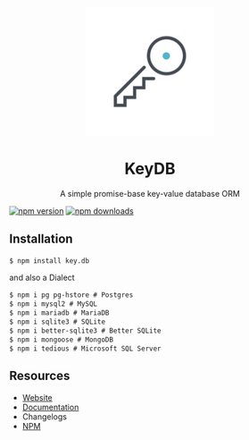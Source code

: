 <p align="center">
  <img
    src="./docs/src/.vuepress/public/assets/logo.png" onerror="this.src='/assets/logo.png'" width="230px">
</p>

<h1 align="center">KeyDB</h1>
<p align="center">A simple promise-base key-value database ORM</p>

[![npm version](https://badgen.net/npm/v/key.db)](https://www.npmjs.com/package/key.db)
[![npm downloads](https://badgen.net/npm/dm/key.db)](https://www.npmjs.com/package/key.db)

## Installation
```console
$ npm install key.db
```

and also a Dialect

```console
$ npm i pg pg-hstore # Postgres 
$ npm i mysql2 # MySQL
$ npm i mariadb # MariaDB
$ npm i sqlite3 # SQLite
$ npm i better-sqlite3 # Better SQLite
$ npm i mongoose # MongoDB
$ npm i tedious # Microsoft SQL Server
```

## Resources

* [Website](https://keydb.zyrouge.gq)
* [Documentation](https://keydb.zyrouge.gq/docs)
* Changelogs
* [NPM](https://npmjs.com/key.db)
